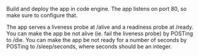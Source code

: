 Build and deploy the app in code engine. The app listens on port 80, so make sure to configure that.

The app serves a liveness probe at /alive and a readiness probe at /ready. You can make the app be not alive (ie. fail the liveness probe) by POSTing to /die. You can make the app be not ready for a number of seconds by POSTing to /sleep/seconds, where seconds should be an integer.